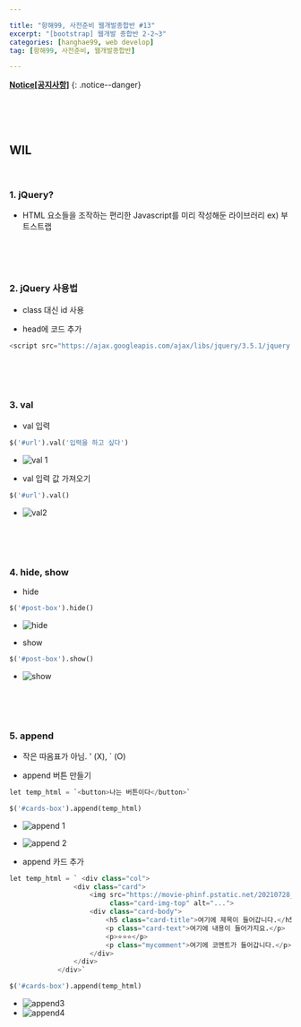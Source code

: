 ```yaml
--- 

title: "항해99, 사전준비 웹개발종합반 #13" 
excerpt: "[bootstrap] 웹개발 종합반 2-2~3" 
categories: [hanghae99, web develop]
tag: [항해99, 사전준비, 웹개발종합반] 

---
```


**[Notice[공지사항]](https://lilclown97.github.io/categories/#notice)**
{: .notice--danger}

<br><br><br>

## WIL 

<br>

### 1. jQuery?

- HTML 요소들을 조작하는 편리한 Javascript를 미리 작성해둔 라이브러리 ex) 부트스트랩

<br><br><br>

### 2. jQuery 사용법

- class 대신 id 사용

- head에 코드 추가
```python
<script src="https://ajax.googleapis.com/ajax/libs/jquery/3.5.1/jquery.min.js"></script>
```

<br><br><br>

### 3. val

- val 입력
```python
$('#url').val('입력을 하고 싶다')
```

- ![val 1](https://user-images.githubusercontent.com/98236458/164153282-c6c69ea8-4913-410f-89c2-040748a9c4f2.PNG)


- val 입력 값 가져오기
```python
$('#url').val()
```

- ![val2](https://user-images.githubusercontent.com/98236458/164153332-b58b3869-9120-4900-8a6e-aa42fc6d9d2e.PNG)


<br><br><br>

### 4. hide, show

- hide
```python
$('#post-box').hide()
```

- ![hide](https://user-images.githubusercontent.com/98236458/164153690-77ff88cc-ea76-4acb-a737-6402b6fee79f.PNG)

- show
```python
$('#post-box').show()
```

- ![show](https://user-images.githubusercontent.com/98236458/164153711-b7ae3d92-a2b8-4829-a5a2-1cf63a564cb3.PNG)

<br><br><br>

### 5. append

- 작은 따옴표가 아님. ' (X), ` (O)

- append 버튼 만들기
```python
let temp_html = `<button>나는 버튼이다</button>`
```
```python
$('#cards-box').append(temp_html)
```

- ![append 1](https://user-images.githubusercontent.com/98236458/164154386-4b32e242-fc4a-40cd-824f-c06e1955a131.PNG)
- ![append 2](https://user-images.githubusercontent.com/98236458/164154399-de0fabe5-27f2-4918-a16a-22a9750c0b8b.PNG)

- append 카드 추가
```python
let temp_html = ` <div class="col">
                <div class="card">
                    <img src="https://movie-phinf.pstatic.net/20210728_221/1627440327667GyoYj_JPEG/movie_image.jpg"
                         class="card-img-top" alt="...">
                    <div class="card-body">
                        <h5 class="card-title">여기에 제목이 들어갑니다.</h5>
                        <p class="card-text">여기에 내용이 들어가지요.</p>
                        <p>⭐⭐⭐</p>
                        <p class="mycomment">여기에 코멘트가 들어갑니다.</p>
                    </div>
                </div>
            </div>`
```
```python
$('#cards-box').append(temp_html)
```

- ![append3](https://user-images.githubusercontent.com/98236458/164154785-f6032f42-d85e-42e1-b7b9-319e518fee28.PNG)
- ![append4](https://user-images.githubusercontent.com/98236458/164154811-f9b7811e-8662-4ad3-bd09-f277f3d62b96.PNG)


